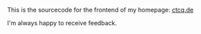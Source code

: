 This is the sourcecode for the frontend of my homepage: [ctcq.de](https://ctcq.de)

I'm always happy to receive feedback.